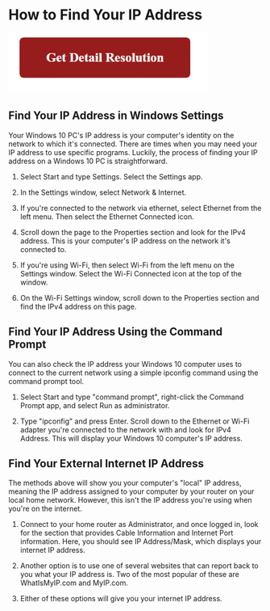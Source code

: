 # How to Find Your IP Address


[![How to Find Your IP Address](red2.png)](https://github.com/computerhacks/how-to-find-your-IP-address)

## Find Your IP Address in Windows Settings

Your Windows 10 PC's IP address is your computer's identity on the network to which it's connected. There are times when you may need your IP address to use specific programs. Luckily, the process of finding your IP address on a Windows 10 PC is straightforward.


1. Select Start and type Settings. Select the Settings app.

2. In the Settings window, select Network & Internet.

3. If you're connected to the network via ethernet, select Ethernet from the left menu. Then select the Ethernet Connected icon.

4. Scroll down the page to the Properties section and look for the IPv4 address. This is your computer's IP address on the network it's connected to.

5. If you're using Wi-Fi, then select Wi-Fi from the left menu on the Settings window. Select the Wi-Fi Connected icon at the top of the window.

6. On the Wi-Fi Settings window, scroll down to the Properties section and find the IPv4 address on this page.



## Find Your IP Address Using the Command Prompt


You can also check the IP address your Windows 10 computer uses to connect to the current network using a simple ipconfig command using the command prompt tool.


1. Select Start and type "command prompt", right-click the Command Prompt app, and select Run as administrator.

2. Type "ipconfig" and press Enter. Scroll down to the Ethernet or Wi-Fi adapter you're connected to the network with and look for IPv4 Address. This will display your Windows 10 computer's IP address.



## Find Your External Internet IP Address


The methods above will show you your computer's "local" IP address, meaning the IP address assigned to your computer by your router on your local home network. However, this isn't the IP address you're using when you're on the internet.


1. Connect to your home router as Administrator, and once logged in, look for the section that provides Cable Information and Internet Port information. Here, you should see IP Address/Mask, which displays your internet IP address.

2. Another option is to use one of several websites that can report back to you what your IP address is. Two of the most popular of these are WhatIsMyIP.com and MyIP.com.

3. Either of these options will give you your internet IP address.
